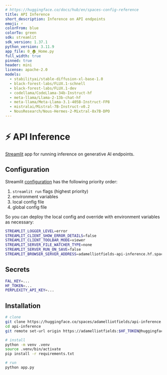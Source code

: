 ```yaml
---
# https://huggingface.co/docs/hub/en/spaces-config-reference
title: API Inference
short_description: Inference on API endpoints
emoji: ⚡
colorFrom: blue
colorTo: green
sdk: streamlit
sdk_version: 1.37.1
python_version: 3.11.9
app_file: 0_🏠_Home.py
full_width: true
pinned: true
header: mini
license: apache-2.0
models:
  - stabilityai/stable-diffusion-xl-base-1.0
  - black-forest-labs/FLUX.1-schnell
  - black-forest-labs/FLUX.1-dev
  - codellama/CodeLlama-34b-Instruct-hf
  - meta-llama/Llama-2-13b-chat-hf
  - meta-llama/Meta-Llama-3.1-405B-Instruct-FP8
  - mistralai/Mistral-7B-Instruct-v0.2
  - NousResearch/Nous-Hermes-2-Mixtral-8x7B-DPO
---
```

# ⚡ API Inference

[Streamlit](https://streamlit.io) app for running inference on generative AI endpoints.

## Configuration

Streamlit [configuration](https://docs.streamlit.io/develop/concepts/configuration/options) has the following priority order:
1. `streamlit run` flags (highest priority)
2. environment variables
3. local config file
4. global config file

So you can deploy the local config and override with environment variables as necessary:

```bash
STREAMLIT_LOGGER_LEVEL=error
STREAMLIT_CLIENT_SHOW_ERROR_DETAILS=false
STREAMLIT_CLIENT_TOOLBAR_MODE=viewer
STREAMLIT_SERVER_FILE_WATCHER_TYPE=none
STREAMLIT_SERVER_RUN_ON_SAVE=false
STREAMLIT_BROWSER_SERVER_ADDRESS=adamelliotfields-api-inference.hf.space
```

## Secrets

```bash
FAL_KEY=...
HF_TOKEN=...
PERPLEXITY_API_KEY=...
```

## Installation

```sh
# clone
git clone https://huggingface.co/spaces/adamelliotfields/api-inference.git
cd api-inference
git remote set-url origin https://adamelliotfields:$HF_TOKEN@huggingface.co/spaces/adamelliotfields/api-inference

# install
python -m venv .venv
source .venv/bin/activate
pip install -r requirements.txt

# run
python app.py
```
